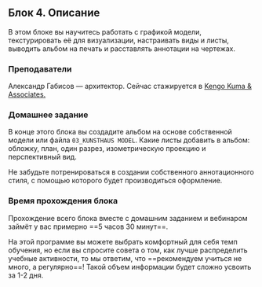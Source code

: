 ## Блок 4. Описание

В этом блоке вы научитесь работать с графикой модели, текстурировать её для визуализации, настраивать виды и листы, выводить альбом на печать и расставлять аннотации на чертежах.

### Преподаватели

Александр Габисов — архитектор. Сейчас стажируется в [Kengo Kuma & Associates.](https://kkaa.co.jp/)

### Домашнее задание

В конце этого блока вы создадите альбом на основе собственной модели или файла `03_KUNSTHAUS MODEL`. Какие листы добавить в альбом: обложку, план, один разрез, изометрическую проекцию и перспективный вид.

Не забудьте потренироваться в создании собственного аннотационного стиля, с помощью которого будет производиться оформление.

### Время прохождения блока

Прохождение всего блока вместе с домашним заданием и вебинаром займёт у вас примерно ==5 часов 30 минут==.

На этой программе вы можете выбрать комфортный для себя темп обучения, но если вы спросите совета о том, как лучше распределить учебные активности, то мы ответим, что ==рекомендуем учиться не много, а регулярно==! Такой объем информации будет сложно усвоить за 1-2 дня.
